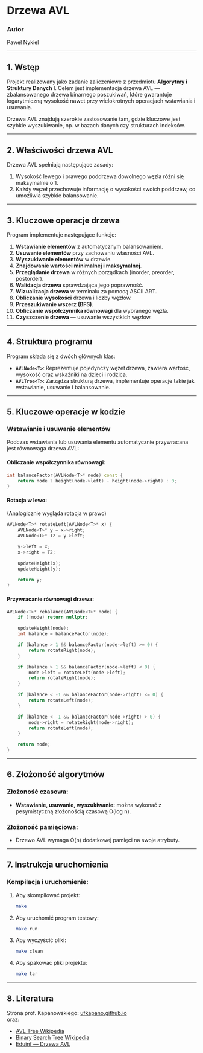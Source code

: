 # **Drzewa AVL**

### **Autor**
Paweł Nykiel

---

## **1. Wstęp**
Projekt realizowany jako zadanie zaliczeniowe z przedmiotu **Algorytmy i Struktury Danych I**. Celem jest implementacja drzewa AVL — zbalansowanego drzewa binarnego poszukiwań, które gwarantuje logarytmiczną wysokość nawet przy wielokrotnych operacjach wstawiania i usuwania.

Drzewa AVL znajdują szerokie zastosowanie tam, gdzie kluczowe jest szybkie wyszukiwanie, np. w bazach danych czy strukturach indeksów.

---

## **2. Właściwości drzewa AVL**
Drzewa AVL spełniają następujące zasady:
1. Wysokość lewego i prawego poddrzewa dowolnego węzła różni się maksymalnie o 1.
2. Każdy węzeł przechowuje informację o wysokości swoich poddrzew, co umożliwia szybkie balansowanie.

---

## **3. Kluczowe operacje drzewa**
Program implementuje następujące funkcje:

1. **Wstawianie elementów** z automatycznym balansowaniem.
2. **Usuwanie elementów** przy zachowaniu własności AVL.
3. **Wyszukiwanie elementów** w drzewie.
4. **Znajdowanie wartości minimalnej i maksymalnej**.
5. **Przeglądanie drzewa** w różnych porządkach (inorder, preorder, postorder).
6. **Walidacja drzewa** sprawdzająca jego poprawność.
7. **Wizualizacja drzewa** w terminalu za pomocą ASCII ART.
8. **Obliczanie wysokości** drzewa i liczby węzłów.
9. **Przeszukiwanie wszerz (BFS)**.
10. **Obliczanie współczynnika równowagi** dla wybranego węzła.
11. **Czyszczenie drzewa** — usuwanie wszystkich węzłów.

---

## **4. Struktura programu**

Program składa się z dwóch głównych klas:
- **`AVLNode<T>`**: Reprezentuje pojedynczy węzeł drzewa, zawiera wartość, wysokość oraz wskaźniki na dzieci i rodzica.
- **`AVLTree<T>`**: Zarządza strukturą drzewa, implementuje operacje takie jak wstawianie, usuwanie i balansowanie.

---

## **5. Kluczowe operacje w kodzie**
### **Wstawianie i usuwanie elementów**
Podczas wstawiania lub usuwania elementu automatycznie przywracana jest równowaga drzewa AVL:

#### **Obliczanie współczynnika równowagi:**
```cpp
int balanceFactor(AVLNode<T>* node) const {
    return node ? height(node->left) - height(node->right) : 0;
}
```

#### **Rotacja w lewo:**
(Analogicznie wygląda rotacja w prawo)
```cpp
AVLNode<T>* rotateLeft(AVLNode<T>* x) {
    AVLNode<T>* y = x->right;
    AVLNode<T>* T2 = y->left;

    y->left = x;
    x->right = T2;

    updateHeight(x);
    updateHeight(y);

    return y;
}
```

#### **Przywracanie równowagi drzewa:**
```cpp
AVLNode<T>* rebalance(AVLNode<T>* node) {
    if (!node) return nullptr;

    updateHeight(node);
    int balance = balanceFactor(node);

    if (balance > 1 && balanceFactor(node->left) >= 0) {
        return rotateRight(node);
    }

    if (balance > 1 && balanceFactor(node->left) < 0) {
        node->left = rotateLeft(node->left);
        return rotateRight(node);
    }

    if (balance < -1 && balanceFactor(node->right) <= 0) {
        return rotateLeft(node);
    }

    if (balance < -1 && balanceFactor(node->right) > 0) {
        node->right = rotateRight(node->right);
        return rotateLeft(node);
    }

    return node;
}
```

---

## **6. Złożoność algorytmów**

### **Złożoność czasowa:**
- **Wstawianie, usuwanie, wyszukiwanie:** można wykonać z pesymistyczną złożonością czasową O(log n).

### **Złożoność pamięciowa:**
- Drzewo AVL wymaga O(n) dodatkowej pamięci na swoje atrybuty.

---

## **7. Instrukcja uruchomienia**
### Kompilacja i uruchomienie:
1. Aby skompilować projekt:
   ```bash
   make
   ```

2. Aby uruchomić program testowy:
   ```bash
   make run
   ```

3. Aby wyczyścić pliki:
   ```bash
   make clean
   ```

4. Aby spakować pliki projektu:
   ```bash
   make tar
   ```

---

## **8. Literatura**
Strona prof. Kapanowskiego: [ufkapano.github.io](https://ufkapano.github.io/) <br>
oraz:
- [AVL Tree Wikipedia](https://en.wikipedia.org/wiki/AVL_tree)
- [Binary Search Tree Wikipedia](https://en.wikipedia.org/wiki/Binary_search_tree)
- [Eduinf — Drzewa AVL](https://eduinf.waw.pl/inf/alg/001_search/0119.php)
